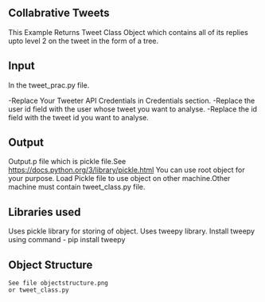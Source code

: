 ## Collabrative Tweets

This Example Returns Tweet Class Object which contains all of its replies upto level 2 on the tweet in the form of a tree.

## Input
In the tweet_prac.py file.

-Replace Your Tweeter API Credentials in Credentials section.
-Replace the user id field with the user whose tweet you want to analyse.
-Replace the id field with the tweet id you want to analyse.

## Output

Output.p file which is pickle file.See https://docs.python.org/3/library/pickle.html
You can use root object for your purpose.
Load Pickle file to use object on other machine.Other machine must contain tweet_class.py file.

## Libraries used
Uses pickle library for storing of object.
Uses tweepy library.
Install tweepy using command - pip install tweepy


## Object Structure
	See file objectstructure.png
	or tweet_class.py
	